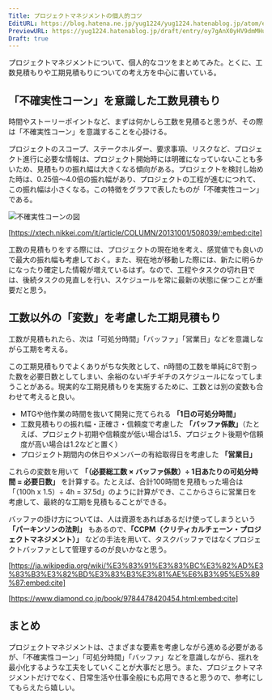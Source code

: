 ```yaml
---
Title: プロジェクトマネジメントの個人的コツ
EditURL: https://blog.hatena.ne.jp/yug1224/yug1224.hatenablog.jp/atom/entry/6802418398336582650
PreviewURL: https://yug1224.hatenablog.jp/draft/entry/oy7gAnX0yHV9dmMHuOpcb2ie5e4
Draft: true
---
```


プロジェクトマネジメントについて、個人的なコツをまとめてみた。とくに、工数見積もりや工期見積もりについての考え方を中心に書いている。

## 「不確実性コーン」を意識した工数見積もり

時間やストーリーポイントなど、まずは何かしら工数を見積ると思うが、その際は「不確実性コーン」を意識することを心掛ける。

プロジェクトのスコープ、ステークホルダー、要求事項、リスクなど、プロジェクト進行に必要な情報は、プロジェクト開始時には明確になっていないことも多いため、見積もりの振れ幅は大きくなる傾向がある。プロジェクトを検討し始めた時は、0.25倍〜4.0倍の振れ幅があり、プロジェクトの工程が進むにつれて、この振れ幅は小さくなる。この特徴をグラフで表したものが「不確実性コーン」である。

![不確実性コーンの図](https://xtech.nikkei.com/it/article/COLUMN/20131001/508039/zu01.jpg?__scale=w:800,h:520,q:100&_sh=0730df02e0)

[https://xtech.nikkei.com/it/article/COLUMN/20131001/508039/:embed:cite]

工数の見積もりをする際には、プロジェクトの現在地を考え、感覚値でも良いので最大の振れ幅も考慮しておく。また、現在地が移動した際には、新たに明らかになったり確定した情報が増えているはず。なので、工程やタスクの切れ目では、後続タスクの見直しを行い、スケジュールを常に最新の状態に保つことが重要だと思う。

## 工数以外の「変数」を考慮した工期見積もり

工数が見積もれたら、次は「可処分時間」「バッファ」「営業日」などを意識しながら工期を考える。

この工期見積もりでよくありがちな失敗として、n時間の工数を単純に8で割った数を必要日数としてしまい、余裕のないギチギチのスケジュールになってしまうことがある。現実的な工期見積もりを実施するために、工数とは別の変数も合わせて考えると良い。

- MTGや他作業の時間を抜いて開発に充てられる **「1日の可処分時間」**
- 工数見積もりの振れ幅・正確さ・信頼度で考慮した **「バッファ係数」**（たとえば、プロジェクト初期や信頼度が低い場合は1.5、プロジェクト後期や信頼度が高い場合は1.2などと置く）
- プロジェクト期間内の休日やメンバーの有給取得日を考慮した **「営業日」**

これらの変数を用いて **「（必要総工数 × バッファ係数）÷ 1日あたりの可処分時間 = 必要日数」** を計算する。たとえば、合計100時間を見積もった場合は「（100h x 1.5）÷ 4h = 37.5d」のように計算ができ、ここからさらに営業日を考慮して、最終的な工期を見積もることができる。

バッファの掛け方については、人は資源をあればあるだけ使ってしまうという **「パーキンソンの法則」** もあるので、**「CCPM（クリティカルチェーン・プロジェクトマネジメント）」** などの手法を用いて、タスクバッファではなくプロジェクトバッファとして管理するのが良いかなと思う。

[https://ja.wikipedia.org/wiki/%E3%83%91%E3%83%BC%E3%82%AD%E3%83%B3%E3%82%BD%E3%83%B3%E3%81%AE%E6%B3%95%E5%89%87:embed:cite]

[https://www.diamond.co.jp/book/9784478420454.html:embed:cite]

## まとめ

プロジェクトマネジメントは、さまざまな要素を考慮しながら進める必要があるが、「不確実性コーン」「可処分時間」「バッファ」などを意識しながら、揺れを最小化するような工夫をしていくことが大事だと思う。また、プロジェクトマネジメントだけでなく、日常生活や仕事全般にも応用できると思うので、参考にしてもらえたら嬉しい。
